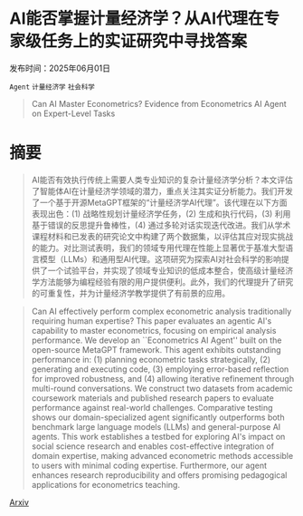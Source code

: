# AI能否掌握计量经济学？从AI代理在专家级任务上的实证研究中寻找答案

发布时间：2025年06月01日

`Agent` `计量经济学` `社会科学`

> Can AI Master Econometrics? Evidence from Econometrics AI Agent on Expert-Level Tasks

# 摘要

> AI能否有效执行传统上需要人类专业知识的复杂计量经济学分析？本文评估了智能体AI在计量经济学领域的潜力，重点关注其实证分析能力。我们开发了一个基于开源MetaGPT框架的“计量经济学AI代理”。该代理在以下方面表现出色：(1) 战略性规划计量经济学任务，(2) 生成和执行代码，(3) 利用基于错误的反思提升鲁棒性，(4) 通过多轮对话实现迭代改进。我们从学术课程材料和已发表的研究论文中构建了两个数据集，以评估其应对现实挑战的能力。对比测试表明，我们的领域专用代理在性能上显著优于基准大型语言模型（LLMs）和通用型AI代理。这项研究为探索AI对社会科学的影响提供了一个试验平台，并实现了领域专业知识的低成本整合，使高级计量经济学方法能够为编程经验有限的用户提供便利。此外，我们的代理提升了研究的可重复性，并为计量经济学教学提供了有前景的应用。

> Can AI effectively perform complex econometric analysis traditionally requiring human expertise? This paper evaluates an agentic AI's capability to master econometrics, focusing on empirical analysis performance. We develop an ``Econometrics AI Agent'' built on the open-source MetaGPT framework. This agent exhibits outstanding performance in: (1) planning econometric tasks strategically, (2) generating and executing code, (3) employing error-based reflection for improved robustness, and (4) allowing iterative refinement through multi-round conversations. We construct two datasets from academic coursework materials and published research papers to evaluate performance against real-world challenges. Comparative testing shows our domain-specialized agent significantly outperforms both benchmark large language models (LLMs) and general-purpose AI agents. This work establishes a testbed for exploring AI's impact on social science research and enables cost-effective integration of domain expertise, making advanced econometric methods accessible to users with minimal coding expertise. Furthermore, our agent enhances research reproducibility and offers promising pedagogical applications for econometrics teaching.

[Arxiv](https://arxiv.org/abs/2506.00856)